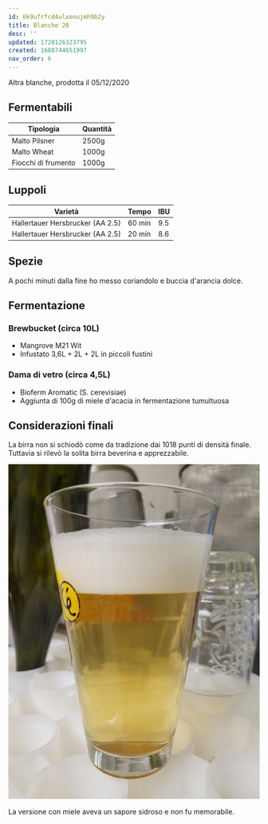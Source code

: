 ```yaml
---
id: 6k9ufrfcd4ulxeoujmh9b2y
title: Blanche 20
desc: ''
updated: 1728126323795
created: 1688744651997
nav_order: 6
---
```

Altra blanche, prodotta il 05/12/2020

## Fermentabili

| Tipologia           | Quantità |
| ------------------- | -------- |
| Malto Pilsner       | 2500g    |
| Malto Wheat         | 1000g    |
| Fiocchi di frumento | 1000g    |

## Luppoli

| Varietà                          | Tempo  | IBU |
| -------------------------------- | ------ | --- |
| Hallertauer Hersbrucker (AA 2.5) | 60 min | 9.5 |
| Hallertauer Hersbrucker (AA 2.5) | 20 min | 8.6 |

## Spezie

A pochi minuti dalla fine ho messo coriandolo e buccia d'arancia dolce.

## Fermentazione

### Brewbucket (circa 10L)

- Mangrove M21 Wit
- Infustato 3,6L + 2L + 2L in piccoli fustini

### Dama di vetro (circa 4,5L)

- Bioferm Aromatic (S. cerevisiae)
- Aggiunta di 100g di miele d'acacia in fermentazione tumultuosa

## Considerazioni finali

La birra non si schiodò come da tradizione dai 1018 punti di densità finale. Tuttavia si rilevò la solita birra beverina e apprezzabile.

![blanche](./assets/images/2024-09-19-22-30-52.png)

La versione con miele aveva un sapore sidroso e non fu memorabile.


